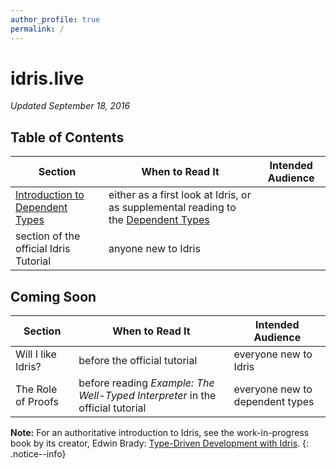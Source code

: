 ```yaml
---
author_profile: true
permalink: /
---
```


# idris.live

_Updated September 18, 2016_

## Table of Contents

| Section | When to Read It | Intended Audience |
|---------|-----------------|-------------------|
| [Introduction to Dependent Types](/understanding_dependent_types)| either as a first look at Idris, or as supplemental reading to the [Dependent Types](http://docs.idris-lang.org/en/latest/tutorial/typesfuns.html#dependent-types)
section of the official Idris Tutorial | anyone new to Idris |

## Coming Soon

| Section | When to Read It | Intended Audience |
|---------|-----------------|-------------------|
| Will I like Idris? | before the official tutorial | everyone new to Idris |
| The Role of Proofs| before reading *Example: The Well-Typed Interpreter* in the official tutorial | everyone new to dependent types |


__Note:__ For an authoritative introduction to Idris, see the work-in-progress book by its creator, Edwin Brady:
[Type-Driven Development with Idris](https://www.manning.com/books/type-driven-development-with-idris).
{: .notice--info}
